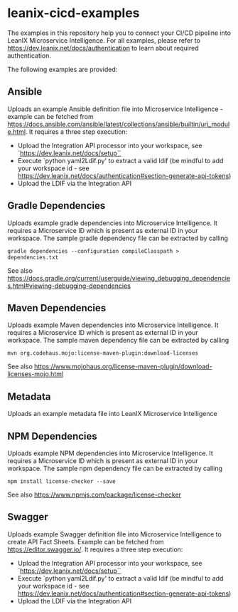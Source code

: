 # leanix-cicd-examples

The examples in this repository help you to connect your CI/CD pipeline into LeanIX Microservice Intelligence. For all examples, please refer to https://dev.leanix.net/docs/authentication to learn about required authentication. 

The following examples are provided:


## Ansible
Uploads an example Ansible definition file into Microservice Intelligence - example can be fetched from https://docs.ansible.com/ansible/latest/collections/ansible/builtin/uri_module.html. It requires a three step execution:

* Upload the Integration API processor into your workspace, see `https://dev.leanix.net/docs/setup``
* Execute `python yaml2Ldif.py' to extract a valid ldif (be mindful to add your workspace id - see https://dev.leanix.net/docs/authentication#section-generate-api-tokens)
* Upload the LDIF via the Integration API


## Gradle Dependencies
Uploads example gradle dependencies into Microservice Intelligence. It requires a Microservice ID which is present as external ID in your workspace. The sample gradle dependency file can be extracted by calling

`gradle dependencies --configuration compileClasspath > dependencies.txt`

See also https://docs.gradle.org/current/userguide/viewing_debugging_dependencies.html#viewing-debugging-dependencies

## Maven Dependencies
Uploads example Maven dependencies into Microservice Intelligence. It requires a Microservice ID which is present as external ID in your workspace. The sample maven dependency file can be extracted by calling

`mvn org.codehaus.mojo:license-maven-plugin:download-licenses`

See also https://www.mojohaus.org/license-maven-plugin/download-licenses-mojo.html

## Metadata
Uploads an example metadata file into LeanIX Microservice Intelligence

## NPM Dependencies
Uploads example NPM dependencies into Microservice Intelligence. It requires a Microservice ID which is present as external ID in your workspace. The sample npm dependency file can be extracted by calling

`npm install license-checker --save`

See also https://www.npmjs.com/package/license-checker

## Swagger
Uploads example Swagger definition file into Microservice Intelligence to create API Fact Sheets. Example can be fetched from https://editor.swagger.io/. It requires a three step execution:

* Upload the Integration API processor into your workspace, see `https://dev.leanix.net/docs/setup``
* Execute `python yaml2Ldif.py' to extract a valid ldif (be mindful to add your workspace id - see https://dev.leanix.net/docs/authentication#section-generate-api-tokens)
* Upload the LDIF via the Integration API



